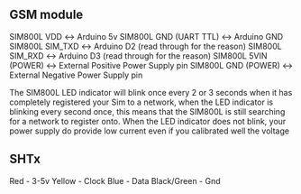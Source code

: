## GSM module
SIM800L VDD ↔ Arduino 5v
SIM800L GND (UART TTL) ↔ Arduino GND
SIM800L SIM_TXD ↔ Arduino D2 (read through for the reason)
SIM800L SIM_RXD ↔ Arduino D3 (read through for the reason)
SIM800L 5VIN (POWER) ↔ External Positive Power Supply pin
SIM800L GND (POWER) ↔ External Negative Power Supply pin

The SIM800L LED indicator will blink once every 2 or 3 seconds when it has completely registered your Sim to a network, when the LED indicator is blinking every second once, this means that the SIM800L is still searching for a network to register onto. When the LED indicator does not blink, your power supply do provide low current even if you calibrated well the voltage


## SHTx 
Red - 3-5v
Yellow - Clock
Blue - Data
Black/Green - Gnd
